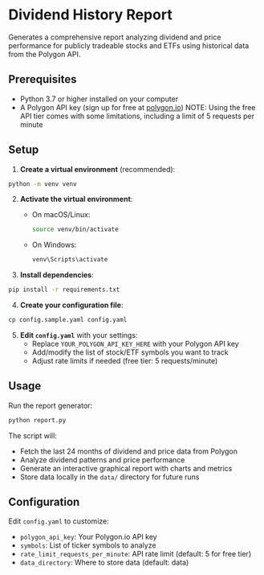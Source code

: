 # Dividend History Report

Generates a comprehensive report analyzing dividend and price performance for publicly tradeable stocks and ETFs using historical data from the Polygon API.

## Prerequisites

- Python 3.7 or higher installed on your computer
- A Polygon API key (sign up for free at [polygon.io](https://polygon.io))
  NOTE: Using the free API tier comes with some limitations, including a limit of 5 requests per minute

## Setup

1. **Create a virtual environment** (recommended):
```bash
python -m venv venv
```

2. **Activate the virtual environment**:
   - On macOS/Linux:
     ```bash
     source venv/bin/activate
     ```
   - On Windows:
     ```bash
     venv\Scripts\activate
     ```

3. **Install dependencies**:
```bash
pip install -r requirements.txt
```

4. **Create your configuration file**:
```bash
cp config.sample.yaml config.yaml
```

5. **Edit `config.yaml`** with your settings:
   - Replace `YOUR_POLYGON_API_KEY_HERE` with your Polygon API key
   - Add/modify the list of stock/ETF symbols you want to track
   - Adjust rate limits if needed (free tier: 5 requests/minute)

## Usage

Run the report generator:
```bash
python report.py
```

The script will:
- Fetch the last 24 months of dividend and price data from Polygon
- Analyze dividend patterns and price performance
- Generate an interactive graphical report with charts and metrics
- Store data locally in the `data/` directory for future runs

## Configuration

Edit `config.yaml` to customize:
- `polygon_api_key`: Your Polygon.io API key
- `symbols`: List of ticker symbols to analyze
- `rate_limit_requests_per_minute`: API rate limit (default: 5 for free tier)
- `data_directory`: Where to store data (default: data)
